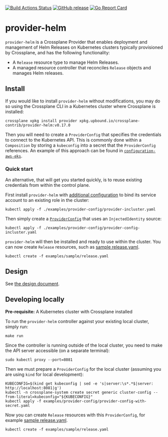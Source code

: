 [![Build Actions Status](https://github.com/crossplane-contrib/provider-helm/workflows/CI/badge.svg)](https://github.com/crossplane-contrib/provider-helm/actions)
[![GitHub release](https://img.shields.io/github/release/crossplane-contrib/provider-helm/all.svg?style=flat-square)](https://github.com/crossplane-contrib/provider-helm/releases)
[![Go Report Card](https://goreportcard.com/badge/github.com/crossplane-contrib/provider-helm)](https://goreportcard.com/report/github.com/crossplane-contrib/provider-helm)

# provider-helm

`provider-helm` is a Crossplane Provider that enables deployment and management
of Helm Releases on Kubernetes clusters typically provisioned by Crossplane, and
has the following functionality:

- A `Release` resource type to manage Helm Releases.
- A managed resource controller that reconciles `Release` objects and manages
  Helm releases.

## Install

If you would like to install `provider-helm` without modifications, you may do
so using the Crossplane CLI in a Kubernetes cluster where Crossplane is
installed:

```console
crossplane xpkg install provider xpkg.upbound.io/crossplane-contrib/provider-helm:v0.17.0
```

Then you will need to create a `ProviderConfig` that specifies the credentials
to connect to the Kubernetes API. This is commonly done within a `Composition`
by storing a `kubeconfig` into a secret that the `ProviderConfig` references. An
example of this approach can be found in
[`configuration-aws-eks`](https://github.com/upbound/configuration-aws-eks/blob/release-0.7/apis/composition.yaml#L427-L452).

### Quick start

An alternative, that will get you started quickly, is to reuse existing
credentials from within the control plane.

First install `provider-helm` with [additional
configuration](./examples/provider-config/provider-incluster.yaml) to bind its
service account to an existing role in the cluster:

```console 
kubectl apply -f ./examples/provider-config/provider-incluster.yaml
```

Then simply create a
[`ProviderConfig`](./examples/provider-config/provider-config-incluster.yaml)
that uses an `InjectedIdentity` source:
  
```console 
kubectl apply -f ./examples/provider-config/provider-config-incluster.yaml
```

`provider-helm` will then be installed and ready to use within the cluster. You
can now create `Release` resources, such as [sample
release.yaml](examples/sample/release.yaml).

```console
kubectl create -f examples/sample/release.yaml
```

## Design 

See [the design
document](https://github.com/crossplane/crossplane/blob/main/design/one-pager-helm-provider.md).

## Developing locally

**Pre-requisite:** A Kubernetes cluster with Crossplane installed

To run the `provider-helm` controller against your existing local cluster,
simply run:

```console
make run
```

Since the controller is running outside of the local cluster, you need to make
the API server accessible (on a separate terminal):

```console
sudo kubectl proxy --port=8081
```

Then we must prepare a `ProviderConfig` for the local cluster (assuming you are
using `kind` for local development):

```console
KUBECONFIG=$(kind get kubeconfig | sed -e 's|server:\s*.*$|server: http://localhost:8081|g')
kubectl -n crossplane-system create secret generic cluster-config --from-literal=kubeconfig="${KUBECONFIG}" 
kubectl apply -f examples/provider-config/provider-config-with-secret.yaml
```

Now you can create `Release` resources with this `ProviderConfig`, for example
[sample release.yaml](examples/sample/release.yaml).

```console
kubectl create -f examples/sample/release.yaml
```